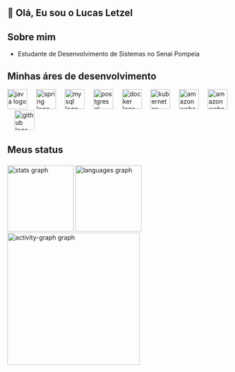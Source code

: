 ## 👋 Olá, Eu sou o Lucas Letzel 

## Sobre mim
- Estudante de Desenvolvimento de Sistemas no Senai Pompeia

## Minhas áres de desenvolvimento
<div align="left">
  <img src="https://skillicons.dev/icons?i=html" height="45" alt="java logo"  />
  <img width="12" />
  <img src="https://skillicons.dev/icons?i=css" height="45" alt="spring logo"  />
  <img width="12" />
  <img src="https://skillicons.dev/icons?i=js" height="45" alt="mysql logo"  />
  <img width="12" />
  <img src="https://skillicons.dev/icons?i=react" height="45" alt="postgresql logo"  />
  <img width="12" />
  <img src="https://skillicons.dev/icons?i=mysql" height="45" alt="docker logo"  />
  <img width="12" />
  <img src="https://skillicons.dev/icons?i=node" height="45" alt="kubernetes logo"  />
  <img width="12" />
  <img src="https://skillicons.dev/icons?i=typescript" height="45" alt="amazonwebservices logo"  />
  <img width="12" />
  <img src="https://skillicons.dev/icons?i=dart" height="45" alt="amazonwebservices logo"  />
  <img width="12" />
  <img src="https://skillicons.dev/icons?i=github" height="45" alt="github logo"  />
</div>

## Meus status

###

<div align="left">
  <img src="https://github-readme-stats.vercel.app/api?username=LLetzel&hide_title=false&hide_rank=false&show_icons=true&include_all_commits=true&count_private=true&disable_animations=false&theme=gruvbox_light&locale=en&hide_border=false&order=1" height="150" alt="stats graph"  />
  <img src="https://github-readme-stats.vercel.app/api/top-langs?username=LLetzel&locale=en&hide_title=false&layout=compact&card_width=320&langs_count=5&theme=gruvbox_light&hide_border=true&order=2" height="150" alt="languages graph"  />
  <img src="https://github-readme-activity-graph.vercel.app/graph?username=LLetzel&radius=16&theme=gruvbox&area=true&order=5&hide_title=false&hide_border=true" height="300" alt="activity-graph graph"  />
</div>

###
